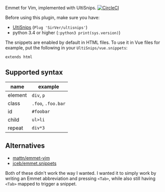 Emmet for Vim, implemented with UltiSnips. [![CircleCI](https://circleci.com/gh/adriaanzon/vim-emmet-ultisnips.svg?style=svg)](https://circleci.com/gh/adriaanzon/vim-emmet-ultisnips)

Before using this plugin, make sure you have:

* [UltiSnips](https://github.com/SirVer/ultisnips) (`Plug 'SirVer/ultisnips'`)
* python 3.4 or higher (`:python3 print(sys.version)`)

The snippets are enabled by default in HTML files. To use it in Vue files for
example, put the following in your `UltiSnips/vue.snippets`:

```
extends html
```

## Supported syntax

| name    | example            |
| ---     | ---                |
| element | `div`, `p`         |
| class   | `.foo`, `.foo.bar` |
| id      | `#foobar`          |
| child   | `ul>li`            |
| repeat  | `div*3`            |

## Alternatives

* [mattn/emmet-vim](https://github.com/mattn/emmet-vim)
* [jceb/emmet.snippets](https://github.com/jceb/emmet.snippets)

Both of these didn't work the way I wanted. I wanted it to simply work by
writing an Emmet abbreviation and pressing `<Tab>`, while also still having
`<Tab>` mapped to trigger a snippet.
